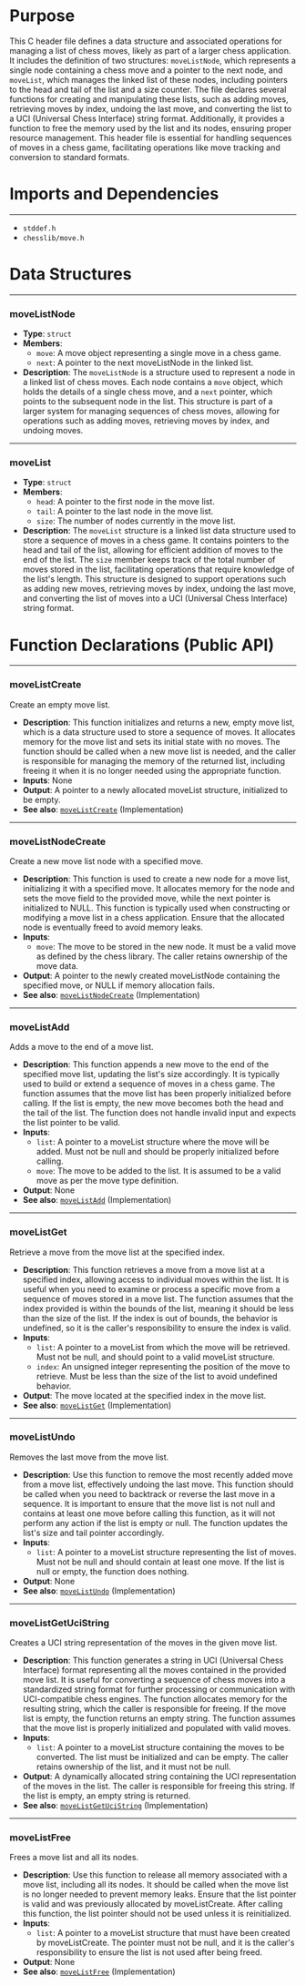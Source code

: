 # Purpose
This C header file defines a data structure and associated operations for managing a list of chess moves, likely as part of a larger chess application. It includes the definition of two structures: `moveListNode`, which represents a single node containing a chess move and a pointer to the next node, and `moveList`, which manages the linked list of these nodes, including pointers to the head and tail of the list and a size counter. The file declares several functions for creating and manipulating these lists, such as adding moves, retrieving moves by index, undoing the last move, and converting the list to a UCI (Universal Chess Interface) string format. Additionally, it provides a function to free the memory used by the list and its nodes, ensuring proper resource management. This header file is essential for handling sequences of moves in a chess game, facilitating operations like move tracking and conversion to standard formats.
# Imports and Dependencies

---
- `stddef.h`
- `chesslib/move.h`


# Data Structures

---
### moveListNode
- **Type**: `struct`
- **Members**:
    - `move`: A move object representing a single move in a chess game.
    - `next`: A pointer to the next moveListNode in the linked list.
- **Description**: The `moveListNode` is a structure used to represent a node in a linked list of chess moves. Each node contains a `move` object, which holds the details of a single chess move, and a `next` pointer, which points to the subsequent node in the list. This structure is part of a larger system for managing sequences of chess moves, allowing for operations such as adding moves, retrieving moves by index, and undoing moves.


---
### moveList
- **Type**: `struct`
- **Members**:
    - `head`: A pointer to the first node in the move list.
    - `tail`: A pointer to the last node in the move list.
    - `size`: The number of nodes currently in the move list.
- **Description**: The `moveList` structure is a linked list data structure used to store a sequence of moves in a chess game. It contains pointers to the head and tail of the list, allowing for efficient addition of moves to the end of the list. The `size` member keeps track of the total number of moves stored in the list, facilitating operations that require knowledge of the list's length. This structure is designed to support operations such as adding new moves, retrieving moves by index, undoing the last move, and converting the list of moves into a UCI (Universal Chess Interface) string format.


# Function Declarations (Public API)

---
### moveListCreate<!-- {{#callable_declaration:moveListCreate}} -->
Create an empty move list.
- **Description**: This function initializes and returns a new, empty move list, which is a data structure used to store a sequence of moves. It allocates memory for the move list and sets its initial state with no moves. The function should be called when a new move list is needed, and the caller is responsible for managing the memory of the returned list, including freeing it when it is no longer needed using the appropriate function.
- **Inputs**: None
- **Output**: A pointer to a newly allocated moveList structure, initialized to be empty.
- **See also**: [`moveListCreate`](../../src/chesslib/movelist.c.driver.md#moveListCreate)  (Implementation)


---
### moveListNodeCreate<!-- {{#callable_declaration:moveListNodeCreate}} -->
Create a new move list node with a specified move.
- **Description**: This function is used to create a new node for a move list, initializing it with a specified move. It allocates memory for the node and sets the move field to the provided move, while the next pointer is initialized to NULL. This function is typically used when constructing or modifying a move list in a chess application. Ensure that the allocated node is eventually freed to avoid memory leaks.
- **Inputs**:
    - `move`: The move to be stored in the new node. It must be a valid move as defined by the chess library. The caller retains ownership of the move data.
- **Output**: A pointer to the newly created moveListNode containing the specified move, or NULL if memory allocation fails.
- **See also**: [`moveListNodeCreate`](../../src/chesslib/movelist.c.driver.md#moveListNodeCreate)  (Implementation)


---
### moveListAdd<!-- {{#callable_declaration:moveListAdd}} -->
Adds a move to the end of a move list.
- **Description**: This function appends a new move to the end of the specified move list, updating the list's size accordingly. It is typically used to build or extend a sequence of moves in a chess game. The function assumes that the move list has been properly initialized before calling. If the list is empty, the new move becomes both the head and the tail of the list. The function does not handle invalid input and expects the list pointer to be valid.
- **Inputs**:
    - `list`: A pointer to a moveList structure where the move will be added. Must not be null and should be properly initialized before calling.
    - `move`: The move to be added to the list. It is assumed to be a valid move as per the move type definition.
- **Output**: None
- **See also**: [`moveListAdd`](../../src/chesslib/movelist.c.driver.md#moveListAdd)  (Implementation)


---
### moveListGet<!-- {{#callable_declaration:moveListGet}} -->
Retrieve a move from the move list at the specified index.
- **Description**: This function retrieves a move from a move list at a specified index, allowing access to individual moves within the list. It is useful when you need to examine or process a specific move from a sequence of moves stored in a move list. The function assumes that the index provided is within the bounds of the list, meaning it should be less than the size of the list. If the index is out of bounds, the behavior is undefined, so it is the caller's responsibility to ensure the index is valid.
- **Inputs**:
    - `list`: A pointer to a moveList from which the move will be retrieved. Must not be null, and should point to a valid moveList structure.
    - `index`: An unsigned integer representing the position of the move to retrieve. Must be less than the size of the list to avoid undefined behavior.
- **Output**: The move located at the specified index in the move list.
- **See also**: [`moveListGet`](../../src/chesslib/movelist.c.driver.md#moveListGet)  (Implementation)


---
### moveListUndo<!-- {{#callable_declaration:moveListUndo}} -->
Removes the last move from the move list.
- **Description**: Use this function to remove the most recently added move from a move list, effectively undoing the last move. This function should be called when you need to backtrack or reverse the last move in a sequence. It is important to ensure that the move list is not null and contains at least one move before calling this function, as it will not perform any action if the list is empty or null. The function updates the list's size and tail pointer accordingly.
- **Inputs**:
    - `list`: A pointer to a moveList structure representing the list of moves. Must not be null and should contain at least one move. If the list is null or empty, the function does nothing.
- **Output**: None
- **See also**: [`moveListUndo`](../../src/chesslib/movelist.c.driver.md#moveListUndo)  (Implementation)


---
### moveListGetUciString<!-- {{#callable_declaration:moveListGetUciString}} -->
Creates a UCI string representation of the moves in the given move list.
- **Description**: This function generates a string in UCI (Universal Chess Interface) format representing all the moves contained in the provided move list. It is useful for converting a sequence of chess moves into a standardized string format for further processing or communication with UCI-compatible chess engines. The function allocates memory for the resulting string, which the caller is responsible for freeing. If the move list is empty, the function returns an empty string. The function assumes that the move list is properly initialized and populated with valid moves.
- **Inputs**:
    - `list`: A pointer to a moveList structure containing the moves to be converted. The list must be initialized and can be empty. The caller retains ownership of the list, and it must not be null.
- **Output**: A dynamically allocated string containing the UCI representation of the moves in the list. The caller is responsible for freeing this string. If the list is empty, an empty string is returned.
- **See also**: [`moveListGetUciString`](../../src/chesslib/movelist.c.driver.md#moveListGetUciString)  (Implementation)


---
### moveListFree<!-- {{#callable_declaration:moveListFree}} -->
Frees a move list and all its nodes.
- **Description**: Use this function to release all memory associated with a move list, including all its nodes. It should be called when the move list is no longer needed to prevent memory leaks. Ensure that the list pointer is valid and was previously allocated by moveListCreate. After calling this function, the list pointer should not be used unless it is reinitialized.
- **Inputs**:
    - `list`: A pointer to a moveList structure that must have been created by moveListCreate. The pointer must not be null, and it is the caller's responsibility to ensure the list is not used after being freed.
- **Output**: None
- **See also**: [`moveListFree`](../../src/chesslib/movelist.c.driver.md#moveListFree)  (Implementation)


